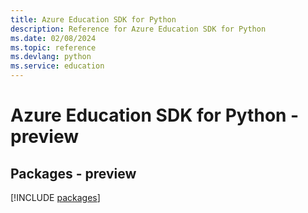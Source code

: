```yaml
---
title: Azure Education SDK for Python
description: Reference for Azure Education SDK for Python
ms.date: 02/08/2024
ms.topic: reference
ms.devlang: python
ms.service: education
---
```

# Azure Education SDK for Python - preview
## Packages - preview
[!INCLUDE [packages](education-index.md)]